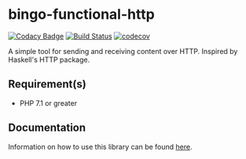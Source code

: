 # bingo-functional-http

[![Codacy Badge](https://api.codacy.com/project/badge/Grade/0fe35dd04eaa49d9a6d84cc08a02df25)](https://app.codacy.com/app/ace411/bingo-functional-http?utm_source=github.com&utm_medium=referral&utm_content=ace411/bingo-functional-http&utm_campaign=Badge_Grade_Dashboard)
[![Build Status](https://travis-ci.org/ace411/bingo-functional-http.svg?branch=master)](https://travis-ci.org/ace411/bingo-functional-http)
[![codecov](https://codecov.io/gh/ace411/bingo-functional-http/branch/master/graph/badge.svg)](https://codecov.io/gh/ace411/bingo-functional-http)

A simple tool for sending and receiving content over HTTP. Inspired by Haskell's HTTP package.

## Requirement(s)

- PHP 7.1 or greater

## Documentation

Information on how to use this library can be found [here](https://ace411.github.io/bingo-functional/#/http).